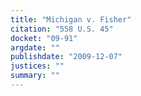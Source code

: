 ```yaml
---
title: "Michigan v. Fisher"
citation: "558 U.S. 45"
docket: "09-91"
argdate: ""
publishdate: "2009-12-07"
justices: ""
summary: ""
---
```


